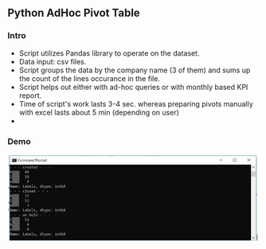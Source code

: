 <h2>Python AdHoc Pivot Table</h2>
<h3>Intro</h3>
<ul>
  <li>Script utilizes Pandas library to operate on the dataset.</li>
  <li>Data input: csv files.</li>
  <li>Script groups the data by the company name (3 of them) and sums up the count of the lines occurance in the file.</li>
  <li>Script helps out either with ad-hoc queries or with monthly based KPI report.</li>
  <li>Time of script's work lasts 3-4 sec. whereas preparing pivots manually with excel lasts about 5 min (depending on user)</li>
  <li><Preparing </li>
</ul>

<h3>Demo</h3>
<img src="images/pivot.JPG">
